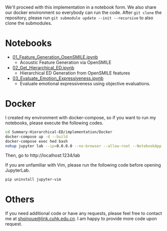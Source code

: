 We'll proceed with this implementation in a notebook form. We also share our docker environment so everybody can run the code. After `git clone` the repository, please run `git submodule update --init --recursive` to also clone the submodules.

# Notebooks
- [01_Feature_Generation_OpenSMILE.ipynb](https://github.com/shinshoji01/Summary-Hierarchical-ED/blob/main/implementation/notebooks/01_Feature_Generation_OpenSMILE.ipynb)
  - Acoustic Feature Generation via OpenSMILE
- [02_Get_Hierarchical_ED.ipynb](https://github.com/shinshoji01/Summary-Hierarchical-ED/blob/main/implementation/notebooks/02_Get_Hierarchical_ED.ipynb)
  - Hierarchical ED Generation from OpenSMILE features
- [03_Evaluate_Emotion_Expressiveness.ipynb](https://github.com/shinshoji01/Summary-Hierarchical-ED/blob/main/implementation/notebooks/03_Evaluate_Emotion_Expressiveness.ipynb)
  - Evaluate emotional expressiveness using objective evaluations.

# Docker
I created my environment with docker-compose, so if you want to run my notebooks, please execute the following codes.
```bash
cd Summary-Hierarchical-ED/implementation/Docker
docker-compose up -d --build
docker-compose exec hed bash
nohup jupyter lab --ip=0.0.0.0 --no-browser --allow-root --NotebookApp.token='' --port 1234 &
```
Then, go to http://localhost:1234/lab

If you are unfamiliar with Vim, please run the following code before opening JupyterLab.
```bash
pip uninstall jupyter-vim
```

# Others
If you need additional code or have any requests, please feel free to contact me at [shoinoue@link.cuhk.edu.cn](mailto:shoinoue@link.cuhk.edu.cn). I am happy to provide more code upon request.
